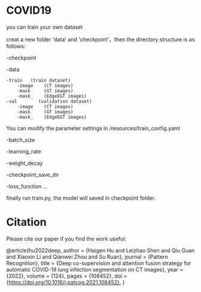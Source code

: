 # COVID19
you can train your own dataset

creat a new folder 'data' and 'checkpoint'，then the directory structure is as follows:

-checkpoint

-data 

    -train   (train dataset)
        -image    (CT images)
        -mask     (GT images)
        -mask_    (EdgeEGT images)
    -val        (validation dataset)
        -image    (CT images)
        -mask     (GT images)
        -mask_    (EdgeEGT images)

You can modify the parameter settings in /resources/train_config.yaml

-batch_size

-learning_rate

-weight_decay

-checkpoint_save_dir

-loss_function
...


finally run train.py, the model will saved in checkpoint folder.

# Citation
Please cite our paper if you find the work useful:

@article{hu2022deep,
author = {Haigen Hu and Leizhao Shen and Qiu Guan and Xiaoxin Li and Qianwei Zhou and Su Ruan},
journal = {Pattern Recognition},
title = {Deep co-supervision and attention fusion strategy for automatic COVID-19 lung infection segmentation on CT images},
year = {2022},
volume = {124},
pages = {108452},
doi = {https://doi.org/10.1016/j.patcog.2021.108452},
}
